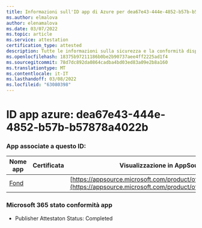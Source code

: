```yaml
---
title: Informazioni sull'ID app di Azure per dea67e43-444e-4852-b57b-b57878a4022b
ms.author: elmalova
author: elenamalova
ms.date: 03/07/2022
ms.topic: article
ms.service: attestation
certification_type: attested
description: Tutte le informazioni sulla sicurezza e la conformità disponibili per dea67e43-444e-4852-b57b-b57878a4022b.
ms.openlocfilehash: 18375b97211186b0be2b90737aee4ff2225ad1f4
ms.sourcegitcommit: 78d7dc892da0864cadba4bd03ed83a09e2b8a160
ms.translationtype: MT
ms.contentlocale: it-IT
ms.lasthandoff: 03/08/2022
ms.locfileid: "63080398"
---
```

# <a name="azure-app-id-dea67e43-444e-4852-b57b-b57878a4022b"></a>ID app azure: dea67e43-444e-4852-b57b-b57878a4022b


### <a name="apps-associated-with-this-id"></a>App associate a questo ID:
| **Nome app** | **Certificata** | **Visualizzazione in AppSource** |
|--------------|---------------|-----------------------|
| [Fond](https://docs.microsoft.com/microsoft-365-app-certification/forward/WA200003631) |  | [https://appsource.microsoft.com/product/office/WA200003631](https://appsource.microsoft.com/product/office/WA200003631) |

### <a name="microsoft-365-app-compliance-status"></a>Microsoft 365 stato conformità app
- Publisher Attestaton Status: Completed
